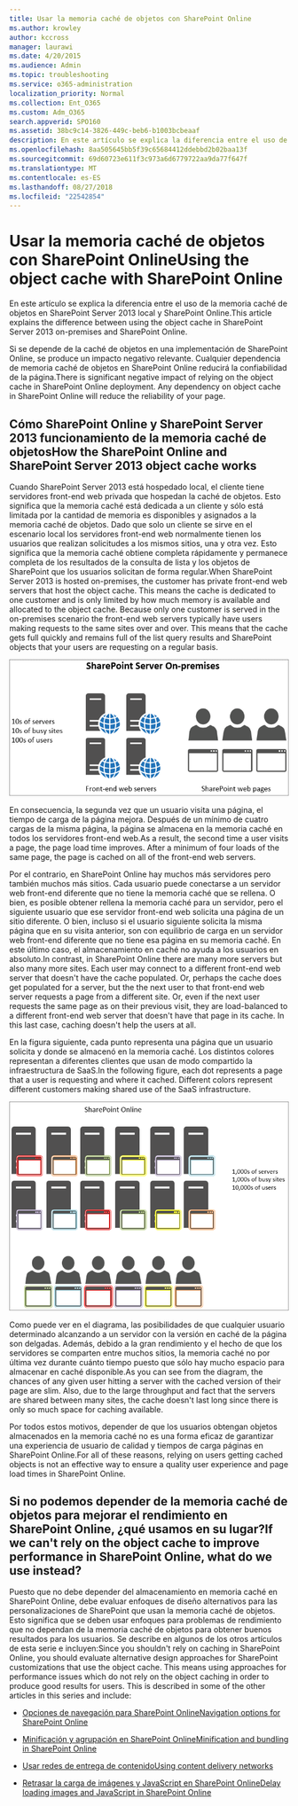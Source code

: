 ```yaml
---
title: Usar la memoria caché de objetos con SharePoint Online
ms.author: krowley
author: kccross
manager: laurawi
ms.date: 4/20/2015
ms.audience: Admin
ms.topic: troubleshooting
ms.service: o365-administration
localization_priority: Normal
ms.collection: Ent_O365
ms.custom: Adm_O365
search.appverid: SPO160
ms.assetid: 38bc9c14-3826-449c-beb6-b1003bcbeaaf
description: En este artículo se explica la diferencia entre el uso de la memoria caché de objetos en SharePoint Server 2013 local y SharePoint Online.
ms.openlocfilehash: 8aa505645bb5f39c65684412ddebbd2b02baa13f
ms.sourcegitcommit: 69d60723e611f3c973a6d6779722aa9da77f647f
ms.translationtype: MT
ms.contentlocale: es-ES
ms.lasthandoff: 08/27/2018
ms.locfileid: "22542854"
---
```

# <a name="using-the-object-cache-with-sharepoint-online"></a><span data-ttu-id="efafc-103">Usar la memoria caché de objetos con SharePoint Online</span><span class="sxs-lookup"><span data-stu-id="efafc-103">Using the object cache with SharePoint Online</span></span>

<span data-ttu-id="efafc-104">En este artículo se explica la diferencia entre el uso de la memoria caché de objetos en SharePoint Server 2013 local y SharePoint Online.</span><span class="sxs-lookup"><span data-stu-id="efafc-104">This article explains the difference between using the object cache in SharePoint Server 2013 on-premises and SharePoint Online.</span></span>
  
<span data-ttu-id="efafc-p101">Si se depende de la caché de objetos en una implementación de SharePoint Online, se produce un impacto negativo relevante. Cualquier dependencia de memoria caché de objetos en SharePoint Online reducirá la confiabilidad de la página.</span><span class="sxs-lookup"><span data-stu-id="efafc-p101">There is significant negative impact of relying on the object cache in SharePoint Online deployment. Any dependency on object cache in SharePoint Online will reduce the reliability of your page.</span></span> 
  
## <a name="how-the-sharepoint-online-and-sharepoint-server-2013-object-cache-works"></a><span data-ttu-id="efafc-107">Cómo SharePoint Online y SharePoint Server 2013 funcionamiento de la memoria caché de objetos</span><span class="sxs-lookup"><span data-stu-id="efafc-107">How the SharePoint Online and SharePoint Server 2013 object cache works</span></span>

<span data-ttu-id="efafc-p102">Cuando SharePoint Server 2013 está hospedado local, el cliente tiene servidores front-end web privada que hospedan la caché de objetos. Esto significa que la memoria caché está dedicada a un cliente y sólo está limitada por la cantidad de memoria es disponibles y asignados a la memoria caché de objetos. Dado que solo un cliente se sirve en el escenario local los servidores front-end web normalmente tienen los usuarios que realizan solicitudes a los mismos sitios, una y otra vez. Esto significa que la memoria caché obtiene completa rápidamente y permanece completa de los resultados de la consulta de lista y los objetos de SharePoint que los usuarios solicitan de forma regular.</span><span class="sxs-lookup"><span data-stu-id="efafc-p102">When SharePoint Server 2013 is hosted on-premises, the customer has private front-end web servers that host the object cache. This means the cache is dedicated to one customer and is only limited by how much memory is available and allocated to the object cache. Because only one customer is served in the on-premises scenario the front-end web servers typically have users making requests to the same sites over and over. This means that the cache gets full quickly and remains full of the list query results and SharePoint objects that your users are requesting on a regular basis.</span></span>
  
![Muestra el tráfico y la carga a los servidores locales front-end web](media/a0d38b36-4909-4abb-8d4e-4930814bb3de.png)
  
<span data-ttu-id="efafc-p103">En consecuencia, la segunda vez que un usuario visita una página, el tiempo de carga de la página mejora. Después de un mínimo de cuatro cargas de la misma página, la página se almacena en la memoria caché en todos los servidores front-end web.</span><span class="sxs-lookup"><span data-stu-id="efafc-p103">As a result, the second time a user visits a page, the page load time improves. After a minimum of four loads of the same page, the page is cached on all of the front-end web servers.</span></span>
  
<span data-ttu-id="efafc-p104">Por el contrario, en SharePoint Online hay muchos más servidores pero también muchos más sitios. Cada usuario puede conectarse a un servidor web front-end diferente que no tiene la memoria caché que se rellena. O bien, es posible obtener rellena la memoria caché para un servidor, pero el siguiente usuario que ese servidor front-end web solicita una página de un sitio diferente. O bien, incluso si el usuario siguiente solicita la misma página que en su visita anterior, son con equilibrio de carga en un servidor web front-end diferente que no tiene esa página en su memoria caché. En este último caso, el almacenamiento en caché no ayuda a los usuarios en absoluto.</span><span class="sxs-lookup"><span data-stu-id="efafc-p104">In contrast, in SharePoint Online there are many more servers but also many more sites. Each user may connect to a different front-end web server that doesn't have the cache populated. Or, perhaps the cache does get populated for a server, but the the next user to that front-end web server requests a page from a different site. Or, even if the next user requests the same page as on their previous visit, they are load-balanced to a different front-end web server that doesn't have that page in its cache. In this last case, caching doesn't help the users at all.</span></span>
  
<span data-ttu-id="efafc-p105">En la figura siguiente, cada punto representa una página que un usuario solicita y donde se almacenó en la memoria caché. Los distintos colores representan a diferentes clientes que usan de modo compartido la infraestructura de SaaS.</span><span class="sxs-lookup"><span data-stu-id="efafc-p105">In the following figure, each dot represents a page that a user is requesting and where it cached. Different colors represent different customers making shared use of the SaaS infrastructure.</span></span>
  
![Muestra los resultados de almacenamiento en memoria caché de objetos en SharePoint Online](media/25d04011-ef83-4cb7-9e04-a6ed490f63c3.png)
  
<span data-ttu-id="efafc-p106">Como puede ver en el diagrama, las posibilidades de que cualquier usuario determinado alcanzando a un servidor con la versión en caché de la página son delgadas. Además, debido a la gran rendimiento y el hecho de que los servidores se comparten entre muchos sitios, la memoria caché no por última vez durante cuánto tiempo puesto que sólo hay mucho espacio para almacenar en caché disponible.</span><span class="sxs-lookup"><span data-stu-id="efafc-p106">As you can see from the diagram, the chances of any given user hitting a server with the cached version of their page are slim. Also, due to the large throughput and fact that the servers are shared between many sites, the cache doesn't last long since there is only so much space for caching available.</span></span>
  
<span data-ttu-id="efafc-125">Por todos estos motivos, depender de que los usuarios obtengan objetos almacenados en la memoria caché no es una forma eficaz de garantizar una experiencia de usuario de calidad y tiempos de carga páginas en SharePoint Online.</span><span class="sxs-lookup"><span data-stu-id="efafc-125">For all of these reasons, relying on users getting cached objects is not an effective way to ensure a quality user experience and page load times in SharePoint Online.</span></span>
  
## <a name="if-we-cant-rely-on-the-object-cache-to-improve-performance-in-sharepoint-online-what-do-we-use-instead"></a><span data-ttu-id="efafc-126">Si no podemos depender de la memoria caché de objetos para mejorar el rendimiento en SharePoint Online, ¿qué usamos en su lugar?</span><span class="sxs-lookup"><span data-stu-id="efafc-126">If we can't rely on the object cache to improve performance in SharePoint Online, what do we use instead?</span></span>

<span data-ttu-id="efafc-p107">Puesto que no debe depender del almacenamiento en memoria caché en SharePoint Online, debe evaluar enfoques de diseño alternativos para las personalizaciones de SharePoint que usan la memoria caché de objetos. Esto significa que se deben usar enfoques para problemas de rendimiento que no dependan de la memoria caché de objetos para obtener buenos resultados para los usuarios. Se describe en algunos de los otros artículos de esta serie e incluyen:</span><span class="sxs-lookup"><span data-stu-id="efafc-p107">Since you shouldn't rely on caching in SharePoint Online, you should evaluate alternative design approaches for SharePoint customizations that use the object cache. This means using approaches for performance issues which do not rely on the object caching in order to produce good results for users. This is described in some of the other articles in this series and include:</span></span>
  
- [<span data-ttu-id="efafc-130">Opciones de navegación para SharePoint Online</span><span class="sxs-lookup"><span data-stu-id="efafc-130">Navigation options for SharePoint Online</span></span>](navigation-options-for-sharepoint-online.md)
    
- [<span data-ttu-id="efafc-131">Minificación y agrupación en SharePoint Online</span><span class="sxs-lookup"><span data-stu-id="efafc-131">Minification and bundling in SharePoint Online</span></span>](minification-and-bundling-in-sharepoint-online.md)
    
- [<span data-ttu-id="efafc-132">Usar redes de entrega de contenido</span><span class="sxs-lookup"><span data-stu-id="efafc-132">Using content delivery networks</span></span>](using-content-delivery-networks-with-sharepoint-online.md)
    
- [<span data-ttu-id="efafc-133">Retrasar la carga de imágenes y JavaScript en SharePoint Online</span><span class="sxs-lookup"><span data-stu-id="efafc-133">Delay loading images and JavaScript in SharePoint Online</span></span>](delay-loading-images-and-javascript-in-sharepoint-online.md)
    

